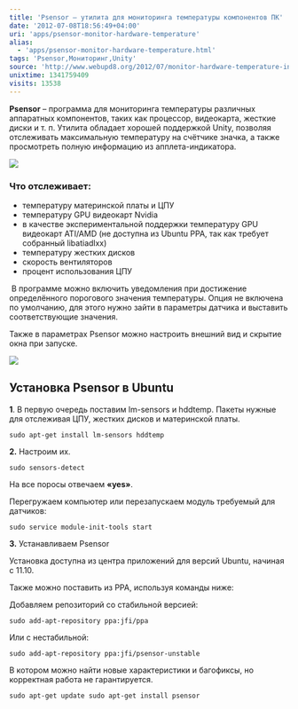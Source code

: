```yaml
---
title: 'Psensor – утилита для мониторинга температуры компонентов ПК'
date: '2012-07-08T18:56:49+04:00'
uri: 'apps/psensor-monitor-hardware-temperature'
alias: 
  - 'apps/psensor-monitor-hardware-temperature.html'
tags: 'Psensor,Мониторинг,Unity'
source: 'http://www.webupd8.org/2012/07/monitor-hardware-temperature-in-ubuntu.html'
unixtime: 1341759409
visits: 13538
---
```

**Psensor** – программа для мониторинга температуры различных аппаратных компонентов, таких как процессор, видеокарта, жесткие диски и т. п. Утилита обладает хорошей поддержкой Unity, позволяя отслеживать максимальную температуру на счётчике значка, а также просмотреть полную информацию из апплета-индикатора.

[![](img/2012/07/08/18-00/psensor-7527832570-o.jpg)](img/2012/07/08/18-00/psensor-7527832570-o.jpg)

### Что отслеживает:

*   температуру материнской платы и ЦПУ
*   температуру GPU видеокарт Nvidia
*   в качестве экспериментальной поддержки температуру GPU видеокарт ATI/AMD (не доступна из Ubuntu PPA, так как требует собранный libatiadlxx)
*   температуру жестких дисков
*   скорость вентиляторов
*   процент использования ЦПУ

 В программе можно включить уведомления при достижение определённого порогового значения температуры. Опция не включена по умолчанию, для этого нужно зайти в параметры датчика и выставить соответствующие значения.

Также в параметрах Psensor можно настроить внешний вид и скрытие окна при запуске.

[![](img/2012/07/08/18-00/psensor-1-7527827034-o.jpg)](img/2012/07/08/18-00/psensor-1-7527827034-o.jpg)

## Установка Psensor в Ubuntu

**1**. В первую очередь поставим lm-sensors и hddtemp. Пакеты нужные для отслеживая ЦПУ, жестких дисков и материнской платы.

```
sudo apt-get install lm-sensors hddtemp
```

**2.** Настроим их.

```
sudo sensors-detect
```

На все поросы отвечаем **«yes»**.

Перегружаем компьютер или перезапускаем модуль требуемый для датчиков:

```
sudo service module-init-tools start
```

**3.** Устанавливаем Psensor

Установка доступна из центра приложений для версий Ubuntu, начиная с 11.10.

Также можно поставить из PPA, используя команды ниже:

Добавляем репозиторий со стабильной версией:

```
sudo add-apt-repository ppa:jfi/ppa
```

Или с нестабильной:

```
sudo add-apt-repository ppa:jfi/psensor-unstable
```

В котором можно найти новые характеристики и багофиксы, но корректная работа не гарантируется.

```
sudo apt-get update sudo apt-get install psensor
```
